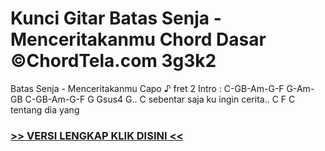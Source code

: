 
 # Kunci Gitar Batas Senja - Menceritakanmu Chord Dasar ©ChordTela.com 3g3k2


Batas Senja - Menceritakanmu Capo ♪ fret 2 Intro : C-GB-Am-G-F G-Am-GB C-GB-Am-G-F G Gsus4 G.. C sebentar saja ku ingin cerita.. C F C tentang dia yang

###  <a href="https://shortlighzx.web.app?sq=Kunci Gitar Batas Senja - Menceritakanmu Chord Dasar ©ChordTela.com"> >> VERSI LENGKAP KLIK DISINI << </a>
